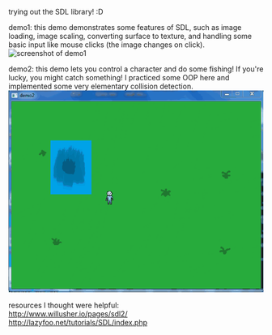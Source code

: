 trying out the SDL library! :D     
    
demo1: this demo demonstrates some features of SDL, such as image loading, image scaling, converting surface to texture, and handling some basic input like mouse clicks (the image changes on click).    
![screenshot of demo1](screenshots/sdl_demo1.gif "demo 1")    
    
demo2: this demo lets you control a character and do some fishing! If you're lucky, you might catch something! I practiced some OOP here and implemented some very elementary collision detection.    
![screenshot of demo2](screenshots/sdl_demo2.gif "demo 2")     

    
resources I thought were helpful:    
http://www.willusher.io/pages/sdl2/    
http://lazyfoo.net/tutorials/SDL/index.php